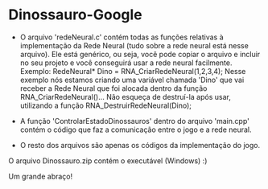 # Dinossauro-Google

- O arquivo 'redeNeural.c' contém todas as funções relativas à implementação da Rede Neural (tudo sobre a rede neural está nesse arquivo).
  Ele está genérico, ou seja, você pode copiar o arquivo e incluir no seu projeto e você conseguirá usar a rede neural facilmente.
    Exemplo:  RedeNeural* Dino = RNA_CriarRedeNeural(1,2,3,4);
              Nesse exemplo nós estamos criando uma variável chamada 'Dino' que vai receber a Rede Neural que foi alocada dentro da função RNA_CriarRedeNeural()... Não esqueça de destruí-la após usar,               utilizando a função RNA_DestruirRedeNeural(Dino);
  
- A função 'ControlarEstadoDinossauros' dentro do arquivo 'main.cpp' contém o código que faz a comunicação entre o jogo e a rede neural.
- O resto dos arquivos são apenas os códigos da implementação do jogo.

O arquivo Dinossauro.zip contém o executável (Windows) :)

Um grande abraço!
